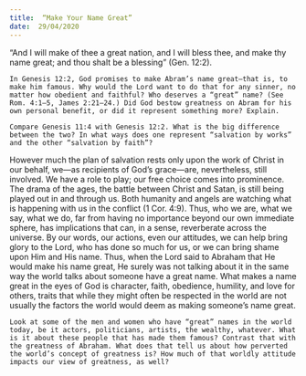 ```yaml
---
title:  “Make Your Name Great”
date:  29/04/2020
---
```


“And I will make of thee a great nation, and I will bless thee, and make thy name great; and thou shalt be a blessing” (Gen. 12:2).

`In Genesis 12:2, God promises to make Abram’s name great—that is, to make him famous. Why would the Lord want to do that for any sinner, no matter how obedient and faithful? Who deserves a “great” name? (See Rom. 4:1–5, James 2:21–24.) Did God bestow greatness on Abram for his own personal benefit, or did it represent something more? Explain.`

`Compare Genesis 11:4 with Genesis 12:2. What is the big difference between the two? In what ways does one represent “salvation by works” and the other “salvation by faith”?`

However much the plan of salvation rests only upon the work of Christ in our behalf, we—as recipients of God’s grace—are, nevertheless, still involved. We have a role to play; our free choice comes into prominence. The drama of the ages, the battle between Christ and Satan, is still being played out in and through us. Both humanity and angels are watching what is happening with us in the conflict (1 Cor. 4:9). Thus, who we are, what we say, what we do, far from having no importance beyond our own immediate sphere, has implications that can, in a sense, reverberate across the universe. By our words, our actions, even our attitudes, we can help bring glory to the Lord, who has done so much for us, or we can bring shame upon Him and His name. Thus, when the Lord said to Abraham that He would make his name great, He surely was not talking about it in the same way the world talks about someone have a great name. What makes a name great in the eyes of God is character, faith, obedience, humility, and love for others, traits that while they might often be respected in the world are not usually the factors the world would deem as making someone’s name great.

`Look at some of the men and women who have “great” names in the world today, be it actors, politicians, artists, the wealthy, whatever. What is it about these people that has made them famous? Contrast that with the greatness of Abraham. What does that tell us about how perverted the world’s concept of greatness is? How much of that worldly attitude impacts our view of greatness, as well?`